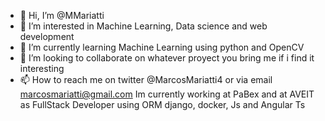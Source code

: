 - 👋 Hi, I’m @MMariatti
- 👀 I’m interested in Machine Learning, Data science and web development
- 🌱 I’m currently learning  Machine Learning using python and OpenCV
- 💞️ I’m looking to collaborate on whatever proyect you bring me if i find it interesting
- 📫 How to reach me on twitter @MarcosMariatti4 or via email marcosmariatti@gmail.com
Im currently working at PaBex and at AVEIT as FullStack Developer using ORM django, docker, Js and Angular Ts

<!---
MMariatti/MMariatti is a ✨ special ✨ repository because its `README.md` (this file) appears on your GitHub profile.
You can click the Preview link to take a look at your changes.
--->
